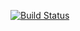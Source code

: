 [![Build Status](https://travis-ci.org/levbertl/personal-dashboard.svg?branch=master)](https://travis-ci.org/levbertl/personal-dashboard/builds)

